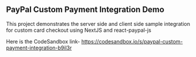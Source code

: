 ## PayPal Custom Payment Integration Demo

This project demonstrates the server side and client side sample integration for custom card checkout using NextJS and react-paypal-js

Here is the CodeSandbox link- https://codesandbox.io/s/paypal-custom-payment-integration-b9il3r

